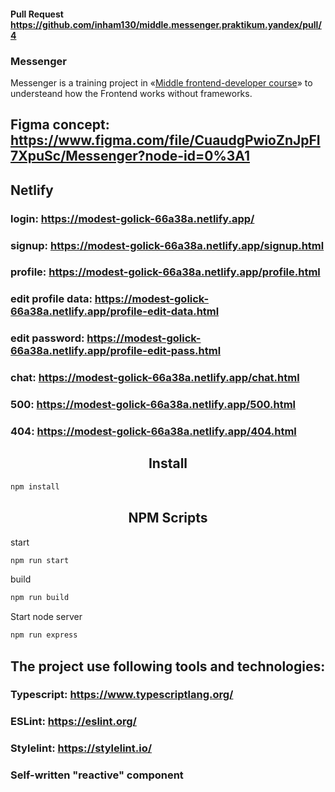 #### Pull Request https://github.com/inham130/middle.messenger.praktikum.yandex/pull/4
### Messenger

Messenger is a training project in «[Middle frontend-developer course](https://praktikum.yandex.ru/middle-frontend/)» to understeand how the Frontend works without frameworks.

## Figma concept: https://www.figma.com/file/CuaudgPwioZnJpFI7XpuSc/Messenger?node-id=0%3A1
## Netlify
### login: https://modest-golick-66a38a.netlify.app/
### signup: https://modest-golick-66a38a.netlify.app/signup.html
### profile: https://modest-golick-66a38a.netlify.app/profile.html
### edit profile data: https://modest-golick-66a38a.netlify.app/profile-edit-data.html
### edit password: https://modest-golick-66a38a.netlify.app/profile-edit-pass.html
### chat: https://modest-golick-66a38a.netlify.app/chat.html
### 500: https://modest-golick-66a38a.netlify.app/500.html
### 404: https://modest-golick-66a38a.netlify.app/404.html

<h2 align="center">Install</h2>

```bash
npm install
```

<h2 align="center">NPM Scripts</h2>

start 
```bash
npm run start
```

build
```bash
npm run build
```

Start node server
```bash
npm run express
```


## The project use following tools and technologies:
### Typescript: https://www.typescriptlang.org/
### ESLint: https://eslint.org/
### Stylelint: https://stylelint.io/
### Self-written "reactive" component
